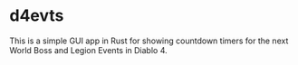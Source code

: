 # d4evts
This is a simple GUI app in Rust for showing countdown timers for the next World Boss and Legion Events in Diablo 4.
